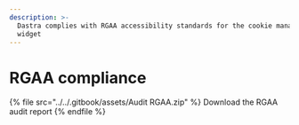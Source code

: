 ```yaml
---
description: >-
  Dastra complies with RGAA accessibility standards for the cookie management
  widget
---
```


# RGAA compliance

{% file src="../../.gitbook/assets/Audit RGAA.zip" %}
Download the RGAA audit report
{% endfile %}
